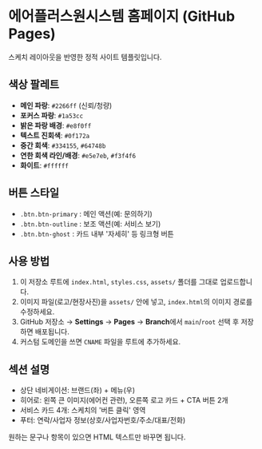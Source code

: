 # 에어플러스원시스템 홈페이지 (GitHub Pages)

스케치 레이아웃을 반영한 정적 사이트 템플릿입니다.

## 색상 팔레트
- **메인 파랑**: `#2266ff` (신뢰/청량)
- **포커스 파랑**: `#1a53cc`
- **밝은 파랑 배경**: `#e8f0ff`
- **텍스트 진회색**: `#0f172a`
- **중간 회색**: `#334155`, `#64748b`
- **연한 회색 라인/배경**: `#e5e7eb`, `#f3f4f6`
- **화이트**: `#ffffff`

## 버튼 스타일
- `.btn.btn-primary` : 메인 액션(예: 문의하기)
- `.btn.btn-outline` : 보조 액션(예: 서비스 보기)
- `.btn.btn-ghost` : 카드 내부 '자세히' 등 링크형 버튼

## 사용 방법
1. 이 저장소 루트에 `index.html`, `styles.css`, `assets/` 폴더를 그대로 업로드합니다.
2. 이미지 파일(로고/현장사진)을 `assets/` 안에 넣고, `index.html`의 이미지 경로를 수정하세요.
3. GitHub 저장소 → **Settings** → **Pages** → **Branch**에서 `main`/`root` 선택 후 저장하면 배포됩니다.
4. 커스텀 도메인을 쓰면 `CNAME` 파일을 루트에 추가하세요.

## 섹션 설명
- 상단 네비게이션: 브랜드(좌) + 메뉴(우)
- 히어로: 왼쪽 큰 이미지(에어컨 관련), 오른쪽 로고 카드 + CTA 버튼 2개
- 서비스 카드 4개: 스케치의 '버튼 클릭' 영역
- 푸터: 연락/사업자 정보(상호/사업자번호/주소/대표/전화)

원하는 문구나 항목이 있으면 HTML 텍스트만 바꾸면 됩니다.
